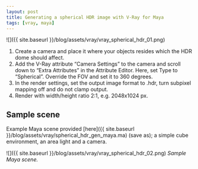 ```yaml
---
layout: post
title: Generating a spherical HDR image with V-Ray for Maya
tags: [vray, maya]
---
```


![]({{ site.baseurl }}/blog/assets/vray/vray_spherical_hdr_01.png)

<!--more-->

1. Create a camera and place it where your objects resides which the HDR dome should affect.
2. Add the V-Ray attribute “Camera Settings” to the camera and scroll down to “Extra Attributes” in the Attribute Editor. Here, set Type to “Spherical”. Override the FOV and set it to 360 degrees.
3. In the render settings, set the output image format to .hdr, turn subpixel mapping off and do not clamp output.
4. Render with width/height ratio 2:1, e.g. 2048x1024 px.

## Sample scene

Example Maya scene provided [here]({{ site.baseurl }}/blog/assets/vray/spherical_hdr_gen_maya.ma) (save as); a simple cube environment, an area light and a camera.

![]({{ site.baseurl }}/blog/assets/vray/vray_spherical_hdr_02.png)
*Sample Maya scene.*
